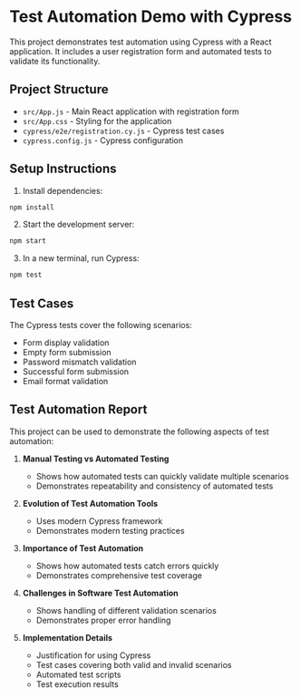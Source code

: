 # Test Automation Demo with Cypress

This project demonstrates test automation using Cypress with a React application. It includes a user registration form and automated tests to validate its functionality.

## Project Structure

- `src/App.js` - Main React application with registration form
- `src/App.css` - Styling for the application
- `cypress/e2e/registration.cy.js` - Cypress test cases
- `cypress.config.js` - Cypress configuration

## Setup Instructions

1. Install dependencies:
```bash
npm install
```

2. Start the development server:
```bash
npm start
```

3. In a new terminal, run Cypress:
```bash
npm test
```

## Test Cases

The Cypress tests cover the following scenarios:
- Form display validation
- Empty form submission
- Password mismatch validation
- Successful form submission
- Email format validation

## Test Automation Report

This project can be used to demonstrate the following aspects of test automation:

1. **Manual Testing vs Automated Testing**
   - Shows how automated tests can quickly validate multiple scenarios
   - Demonstrates repeatability and consistency of automated tests

2. **Evolution of Test Automation Tools**
   - Uses modern Cypress framework
   - Demonstrates modern testing practices

3. **Importance of Test Automation**
   - Shows how automated tests catch errors quickly
   - Demonstrates comprehensive test coverage

4. **Challenges in Software Test Automation**
   - Shows handling of different validation scenarios
   - Demonstrates proper error handling

5. **Implementation Details**
   - Justification for using Cypress
   - Test cases covering both valid and invalid scenarios
   - Automated test scripts
   - Test execution results 